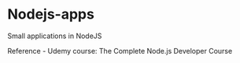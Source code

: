 # Nodejs-apps
Small applications in NodeJS

Reference - 
Udemy course: The Complete Node.js Developer Course 
